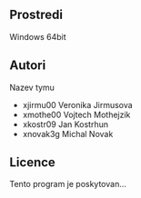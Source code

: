Prostredi
---------

Windows 64bit

Autori
------

Nazev tymu
- xjirmu00 Veronika Jirmusova
- xmothe00 Vojtech Mothejzik 
- xkostr09 Jan Kostrhun
- xnovak3g Michal Novak 

Licence
-------

Tento program je poskytovan...
